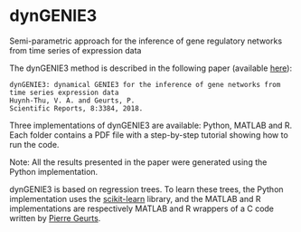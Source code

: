 # dynGENIE3
Semi-parametric approach for the inference of gene regulatory networks from time series of expression data

The dynGENIE3 method is described in the following paper (available [here](https://www.nature.com/articles/s41598-018-21715-0)):
```
dynGENIE3: dynamical GENIE3 for the inference of gene networks from time series expression data
Huynh-Thu, V. A. and Geurts, P.
Scientific Reports, 8:3384, 2018.
```

Three implementations of dynGENIE3 are available: Python, MATLAB and R. Each folder contains a PDF file with a step-by-step tutorial showing how to run the code.

Note: All the results presented in the paper were generated using the Python implementation.

dynGENIE3 is based on regression trees. To learn these trees, the Python implementation uses the [scikit-learn](http://scikit-learn.org/) library, and the MATLAB and R implementations are respectively MATLAB and R wrappers of a C code written by [Pierre Geurts](http://www.montefiore.ulg.ac.be/~geurts/). 